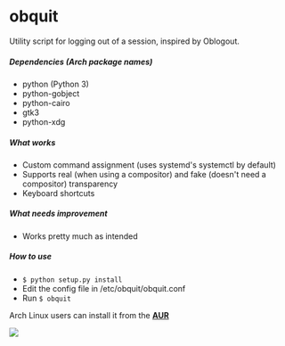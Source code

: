 # obquit
Utility script for logging out of a session, inspired by Oblogout.

##### Dependencies (Arch package names)
* python (Python 3)
* python-gobject
* python-cairo
* gtk3
* python-xdg

##### What works
- Custom command assignment (uses systemd's systemctl by default)
- Supports real (when using a compositor) and fake (doesn't need a compositor) transparency
- Keyboard shortcuts

##### What needs improvement
- Works pretty much as intended

##### How to use
- `$ python setup.py install`
- Edit the config file in /etc/obquit/obquit.conf
- Run `$ obquit`

Arch Linux users can install it from the [**AUR**](https://aur.archlinux.org/packages/obquit-git/)

![](http://s15.postimg.org/ifenvwm4b/image.png)
